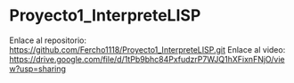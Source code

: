# Proyecto1_InterpreteLISP
Enlace al repositorio: https://github.com/Fercho1118/Proyecto1_InterpreteLISP.git
Enlace al video: https://drive.google.com/file/d/1tPb9bhc84PxfudzrP7WJQ1hXFixnFNjO/view?usp=sharing
